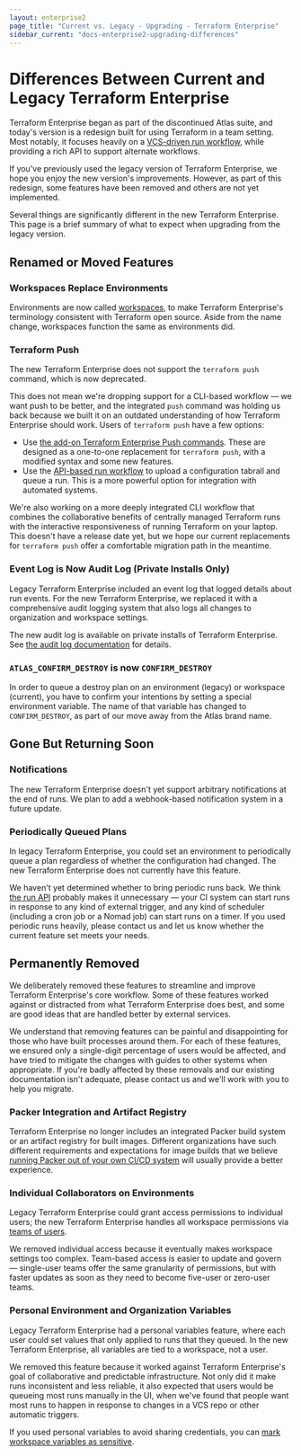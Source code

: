 ```yaml
---
layout: enterprise2
page_title: "Current vs. Legacy - Upgrading - Terraform Enterprise"
sidebar_current: "docs-enterprise2-upgrading-differences"
---
```


# Differences Between Current and Legacy Terraform Enterprise

Terraform Enterprise began as part of the discontinued Atlas suite, and today's version is a redesign built for using Terraform in a team setting. Most notably, it focuses heavily on a [VCS-driven run workflow](../workspaces/run-ui.html), while providing a rich API to support alternate workflows.

If you've previously used the legacy version of Terraform Enterprise, we hope you enjoy the new version's improvements. However, as part of this redesign, some features have been removed and others are not yet implemented.

Several things are significantly different in the new Terraform Enterprise. This page is a brief summary of what to expect when upgrading from the legacy version.

## Renamed or Moved Features

### Workspaces Replace Environments

Environments are now called [workspaces](../workspaces/index.html), to make Terraform Enterprise's terminology consistent with Terraform open source. Aside from the name change, workspaces function the same as environments did.

### Terraform Push

The new Terraform Enterprise does not support the `terraform push` command, which is now deprecated.

This does not mean we're dropping support for a CLI-based workflow — we want push to be better, and the integrated `push` command was holding us back because we built it on an outdated understanding of how Terraform Enterprise should work. Users of `terraform push` have a few options:

- Use [the add-on Terraform Enterprise Push commands](https://github.com/hashicorp/terraform-enterprise-push). These are designed as a one-to-one replacement for `terraform push`, with a modified syntax and some new features.
- Use the [API-based run workflow](../workspaces/run-api.html) to upload a configuration tabrall and queue a run. This is a more powerful option for integration with automated systems.

We're also working on a more deeply integrated CLI workflow that combines the collaborative benefits of centrally managed Terraform runs with the interactive responsiveness of running Terraform on your laptop. This doesn't have a release date yet, but we hope our current replacements for `terraform push` offer a comfortable migration path in the meantime.

### Event Log is Now Audit Log (Private Installs Only)

[audit]: ../private/logging.html#audit-logs

Legacy Terraform Enterprise included an event log that logged details about run events. For the new Terraform Enterprise, we replaced it with a comprehensive audit logging system that also logs all changes to organization and workspace settings.

The new audit log is available on private installs of Terraform Enterprise. See [the audit log documentation][audit] for details.

### `ATLAS_CONFIRM_DESTROY` is now `CONFIRM_DESTROY`

In order to queue a destroy plan on an environment (legacy) or workspace (current), you have to confirm your intentions by setting a special environment variable. The name of that variable has changed to `CONFIRM_DESTROY`, as part of our move away from the Atlas brand name.

## Gone But Returning Soon


### Notifications

The new Terraform Enterprise doesn't yet support arbitrary notifications at the end of runs. We plan to add a webhook-based notification system in a future update.

### Periodically Queued Plans

In legacy Terraform Enterprise, you could set an environment to periodically queue a plan regardless of whether the configuration had changed. The new Terraform Enterprise does not currently have this feature.

We haven't yet determined whether to bring periodic runs back. We think [the run API](../api/run.html) probably makes it unnecessary — your CI system can start runs in response to any kind of external trigger, and any kind of scheduler (including a cron job or a Nomad job) can start runs on a timer. If you used periodic runs heavily, please contact us and let us know whether the current feature set meets your needs.

## Permanently Removed

We deliberately removed these features to streamline and improve Terraform Enterprise's core workflow. Some of these features worked against or distracted from what Terraform Enterprise does best, and some are good ideas that are handled better by external services.

We understand that removing features can be painful and disappointing for those who have built processes around them. For each of these features, we ensured only a single-digit percentage of users would be affected, and have tried to mitigate the changes with guides to other systems when appropriate. If you're badly affected by these removals and our existing documentation isn't adequate, please contact us and we'll work with you to help you migrate.

### Packer Integration and Artifact Registry

Terraform Enterprise no longer includes an integrated Packer build system or an artifact registry for built images. Different organizations have such different requirements and expectations for image builds that we believe [running Packer out of your own CI/CD system](https://www.packer.io/guides/packer-on-cicd/index.html) will usually provide a better experience.

### Individual Collaborators on Environments

Legacy Terraform Enterprise could grant access permissions to individual users; the new Terraform Enterprise handles all workspace permissions via [teams of users](../users-teams-organizations/teams.html).

We removed individual access because it eventually makes workspace settings too complex. Team-based access is easier to update and govern — single-user teams offer the same granularity of permissions, but with faster updates as soon as they need to become five-user or zero-user teams.

### Personal Environment and Organization Variables

Legacy Terraform Enterprise had a personal variables feature, where each user could set values that only applied to runs that they queued. In the new Terraform Enterprise, all variables are tied to a workspace, not a user.

We removed this feature because it worked against Terraform Enterprise's goal of collaborative and predictable infrastructure. Not only did it make runs inconsistent and less reliable, it also expected that users would be queueing most runs manually in the UI, when we've found that people want most runs to happen in response to changes in a VCS repo or other automatic triggers.

If you used personal variables to avoid sharing credentials, you can [mark workspace variables as sensitive](../workspaces/variables.html#sensitive-values).

